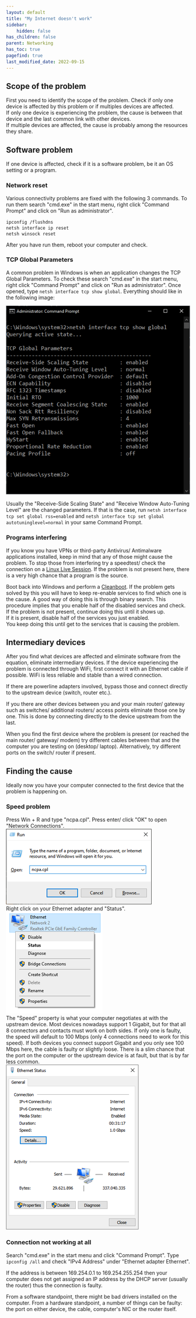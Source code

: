 ```yaml
---
layout: default
title: "My Internet doesn't work"
sidebar:
    hidden: false
has_children: false
parent: Networking
has_toc: true
pagefind: true
last_modified_date: 2022-09-15
---
```






## Scope of the problem
First you need to identify the scope of the problem. Check if only one device is affected by this problem or if multiples devices are affected.  
If only one device is experiencing the problem, the cause is between that device and the last common link with other devices.  
If multiple devices are affected, the cause is probably among the resources they share.

## Software problem
If one device is affected, check if it is a software problem, be it an OS setting or a program.

### Network reset
Various connectivity problems are fixed with the following 3 commands. To run them search "cmd.exe" in the start menu, right click "Command Prompt" and click on "Run as administrator".
```
ipconfig /flushdns
netsh interface ip reset
netsh winsock reset
```
After you have run them, reboot your computer and check.

### TCP Global Parameters
A common problem in Windows is when an application changes the TCP Global Parameters. To check these search "cmd.exe" in the start menu, right click "Command Prompt" and click on "Run as administrator". Once opened, type `netsh interface tcp show global`. Everything should like in the following image:  

![tcp-global.png](/assets/internet-not-working/tcp-global.png)  

Usually the "Receive-Side Scaling State" and "Receive Window Auto-Tuning Level" are the changed parameters. If that is the case, run `netsh interface tcp set global rss=enabled` and `netsh interface tcp set global autotuninglevel=normal` in your same Command Prompt.

### Programs interfering
If you know you have VPNs or third-party Antivirus/ Antimalware applications installed, keep in mind that any of those might cause the problem. To stop those from interfering try a speedtest/ check the connection on a [Linux Live Session](/docs/live-sessions/linux-live-session.html). If the problem is not present here, there is a very high chance that a program is the source.

Boot back into Windows and perform a [Cleanboot](/docs/factoids/cleanboot.html). If the problem gets solved by this you will have to keep re-enable services to find which one is the cause. A good way of doing this is through binary search. This procedure implies that you enable half of the disabled services and check.  
If the problem is not present, continue doing this until it shows up.  
If it is present, disable half of the services you just enabled.  
You keep doing this until get to the services that is causing the problem.

## Intermediary devices
After you find what devices are affected and eliminate software from the equation, eliminate intermediary devices. If the device experiencing the problem is connected through WiFi, first connect it with an Ethernet cable if possible. WiFi is less reliable and stable than a wired connection.

If there are powerline adapters involved, bypass those and connect directly to the upstream device (switch, router etc.).

If you there are other devices between you and your main router/ gateway such as switches/ additional routers/ access points eliminate those one by one. This is done by connecting directly to the device upstream from the last.

When you find the first device where the problem is present (or reached the main router/ gateway/ modem) try different cables between that and the computer you are testing on (desktop/ laptop). Alternatively, try different ports on the switch/ router if present.

## Finding the cause
Ideally now you have your computer connected to the first device that the problem is happening on.  
### Speed problem
Press Win + R and type "ncpa.cpl". Press enter/ click "OK" to open "Network Connections".
![run-ncpa.png](/assets/internet-not-working/run-ncpa.png)  
Right click on your Ethernet adapter and "Status".  
![change-adapter-settings.png](/assets/internet-not-working/network-status.png)  
The "Speed" property is what your computer negotiates at with the upstream device. Most devices nowadays support 1 Gigabit, but for that all 8 connectors and contacts must work on both sides. If only one is faulty, the speed will default to 100 Mbps (only 4 connections need to work for this speed). If both devices you connect support Gigabit and you only see 100 Mbps here, the cable is faulty or slightly loose. There is a slim chance that the port on the computer or the upstream device is at fault, but that is by far less common.  
![negotiated-speed.png](/assets/internet-not-working/negotiated-speed.png)

### Connection not working at all
Search "cmd.exe" in the start menu and click "Command Prompt". Type `ipconfig /all` and check "IPv4 Address" under "Ethernet adapter Ethernet".

If the address is between 169.254.0.1 to 169.254.255.254 then your computer does not get assigned an IP address by the DHCP server (usually the router) thus the connection is faulty.

From a software standpoint, there might be bad drivers installed on the computer. From a hardware standpoint, a number of things can be faulty: the port on either device, the cable, computer's NIC or the router itself.
